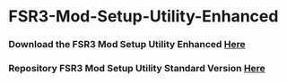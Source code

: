 # FSR3-Mod-Setup-Utility-Enhanced
### Download the FSR3 Mod Setup Utility Enhanced [Here](https://sharemods.com/dtpr8ipfhoiy/FSR3_v5.3.1.rar.html)

### Repository FSR3 Mod Setup Utility Standard Version [Here](https://github.com/P4TOLINO06/FSR3.0-Mod-Setup-Utility)
 
